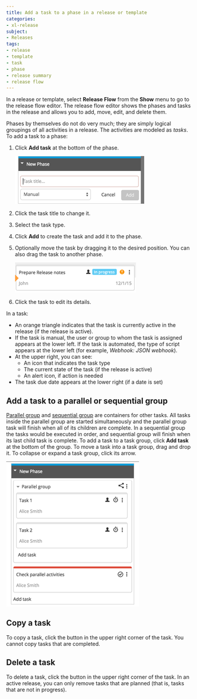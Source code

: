 ```yaml
---
title: Add a task to a phase in a release or template
categories:
- xl-release
subject:
- Releases
tags:
- release
- template
- task
- phase
- release summary
- release flow
---
```


In a release or template, select **Release Flow** from the **Show** menu to go to the release flow editor. The release flow editor shows the phases and tasks in the release and allows you to add, move, edit, and delete them.

Phases by themselves do not do very much; they are simply logical groupings of all activities in a release. The activities are modeled as _tasks_. To add a task to a phase:

1. Click **Add task** at the bottom of the phase.

    ![New Phase](../images/add-task.png)

1. Click the task title to change it.
1. Select the task type.
1. Click **Add** to create the task and add it to the phase.
1. Optionally move the task by dragging it to the desired position. You can also drag the task to another phase.

    ![Task in release flow editor](../images/task-in-release-flow-editor.png)

1. Click the task to edit its details.

In a task:

* An orange triangle indicates that the task is currently active in the release (if the release is active).
* If the task is manual, the user or group to whom the task is assigned appears at the lower left. If the task is automated, the type of script appears at the lower left (for example, *Webhook: JSON webhook*).
* At the upper right, you can see:
    * An icon that indicates the task type
    * The current state of the task (if the release is active)
    * An alert icon, if action is needed
* The task due date appears at the lower right (if a date is set)

## Add a task to a parallel or sequential group

[Parallel group](/xl-release/how-to/create-a-parallel-group.html) and [sequential group](/xl-release/how-to/create-a-sequential-group.html) are containers for other tasks. All tasks inside the parallel group are started simultaneously and the parallel group task will finish when all of its children are complete. In a sequential group the tasks would be executed in order, and sequential group will finish when its last child task is complete. To add a task to a task group, click **Add task** at the bottom of the group. To move a task into a task group, drag and drop it. To collapse or expand a task group, click its arrow.

![Add parallel task](../images/add-parallel-task.png)

## Copy a task

To copy a task, click the button in the upper right corner of the task. You cannot copy tasks that are completed.

## Delete a task

To delete a task, click the button in the upper right corner of the task. In an active release, you can only remove tasks that are planned (that is, tasks that are not in progress).

